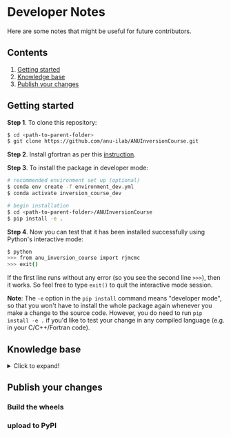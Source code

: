 # Developer Notes

Here are some notes that might be useful for future contributors.

## Contents
1. [Getting started](NOTES.md#getting-started)
2. [Knowledge base](NOTES.md#knowledge-base)
3. [Publish your changes](NOTES.md#publish-your-changes)

## Getting started

**Step 1**. To clone this repository:
```bash
$ cd <path-to-parent-folder>
$ git clone https://github.com/anu-ilab/ANUInversionCourse.git
```

**Step 2**. Install gfortran as per this [instruction](https://fortran-lang.org/learn/os_setup/install_gfortran).

**Step 3**. To install the package in developer mode:
```bash
# recommended environment set up (optional)
$ conda env create -f environment_dev.yml
$ conda activate inversion_course_dev

# begin installation
$ cd <path-to-parent-folder>/ANUInversionCourse
$ pip install -e .
```

**Step 4**. Now you can test that it has been installed successfully using Python's interactive mode:
```bash
$ python
>>> from anu_inversion_course import rjmcmc
>>> exit()
```

If the first line runs without any error (so you see the second line `>>>`), then it works. So feel free to type `exit()` to quit the interactive mode session.

**Note**:
The `-e` option in the `pip install` command means "developer mode", so that you won't have to install the whole package again whenever you make a change to the source code. However, you do need to run `pip install -e .` if you'd like to test your change in any compiled language (e.g. in your C/C++/Fortran code).

## Knowledge base
<details>
  <summary>Click to expand!</summary>
  
### 1. Package metadata
`setup.py`, `setup.cfg` & `pyproject.toml`

### 2. What is a Python wheel
https://packaging.python.org/en/latest/specifications/binary-distribution-format/

### 3. Where to specify dependencies

> Note that the `install-requires` list in `setup.py`/`setup.cfg` is different from the `requires` under `build-system` in file `pyproject.toml`, in that the latter refers to what packages are required when building this package (e.g. generating wheels).
</details>

## Publish your changes

### Build the wheels

### upload to PyPI

